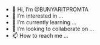 - 👋 Hi, I’m @BUNYARITPROMTA
- 👀 I’m interested in ...
- 🌱 I’m currently learning ...
- 💞️ I’m looking to collaborate on ...
- 📫 How to reach me ...

<!---
BUNYARITPROMTA/BUNYARITPROMTA is a ✨ special ✨ repository because its `README.md` (this file) appears on your GitHub profile.
You can click the Preview link to take a look at your changes.
--->
